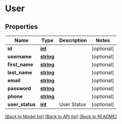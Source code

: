 # User

## Properties
Name | Type | Description | Notes
------------ | ------------- | ------------- | -------------
**id** | [**int**](.md) |  | [optional] 
**username** | [**string**](.md) |  | [optional] 
**first_name** | [**string**](.md) |  | [optional] 
**last_name** | [**string**](.md) |  | [optional] 
**email** | [**string**](.md) |  | [optional] 
**password** | [**string**](.md) |  | [optional] 
**phone** | [**string**](.md) |  | [optional] 
**user_status** | [**int**](.md) | User Status | [optional] 

[[Back to Model list]](../README.md#documentation-for-models) [[Back to API list]](../README.md#documentation-for-api-endpoints) [[Back to README]](../README.md)

